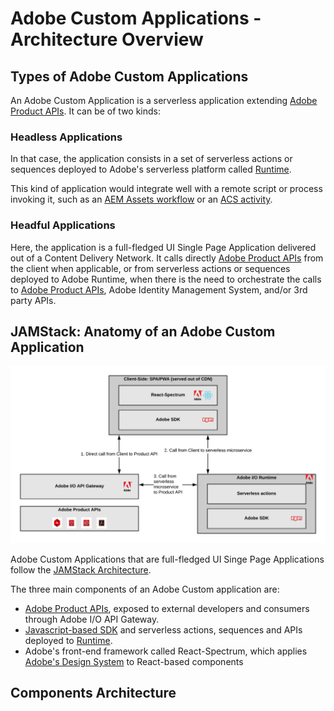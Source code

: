 # Adobe Custom Applications - Architecture Overview

## Types of Adobe Custom Applications

An Adobe Custom Application is a serverless application extending [Adobe Product APIs](https://www.adobe.io/apis.html).
It can be of two kinds:

### Headless Applications

In that case, the application consists in a set of serverless actions or sequences deployed to Adobe's serverless platform called [Runtime](https://github.com/AdobeDocs/adobeio-runtime).

This kind of application would integrate well with a remote script or process invoking it, such as an [AEM Assets workflow](https://docs.adobe.com/content/help/en/experience-manager-65/assets/using/assets-workflow.html) or an [ACS activity](https://docs.adobe.com/content/help/en/campaign-standard/using/managing-processes-and-data/data-management-activities/external-api.html).

### Headful Applications

Here, the application is a full-fledged UI Single Page Application delivered out of a Content Delivery Network. It calls directly [Adobe Product APIs](https://www.adobe.io/apis.html) from the client when applicable, or from serverless actions or sequences deployed to Adobe Runtime, when there is the need to orchestrate the calls to [Adobe Product APIs](https://www.adobe.io/apis.html), Adobe Identity Management System, and/or 3rd party APIs.

## JAMStack: Anatomy of an Adobe Custom Application

![JAMStack Architecture](jamstack-anatomy-application.png)

Adobe Custom Applications that are full-fledged UI Singe Page Applications follow the [JAMStack Architecture](https://jamstack.org/).

The three main components of an Adobe Custom application are:

- [Adobe Product APIs](https://www.adobe.io/apis.html), exposed to external developers and consumers through Adobe I/O API Gateway.
- [Javascript-based SDK](https://github.com/adobe/aio-sdk) and serverless actions, sequences and APIs deployed to [Runtime](https://github.com/AdobeDocs/adobeio-runtime).
- Adobe's front-end framework called React-Spectrum, which applies [Adobe's Design System](https://spectrum.adobe.com/) to React-based components 

## Components Architecture

